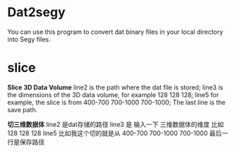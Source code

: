# Dat2segy
You can use this program to convert dat binary files in your local directory into Segy files.

# slice

**Slice 3D Data Volume**
line2 is the path where the dat file is stored;
line3 is the dimensions of the 3D data volume, for example 128 128 128;
line5 for example, the slice is from 400-700 700-1000 700-1000;
The last line is the save path.

**切三维数据体**
line2 是dat存储的路径
line3 是 输入一下 三维数据体的维度 比如 128 128 128 
line5 比如我这个切的就是从 400-700 700-1000 700-1000
最后一行是保存路径

